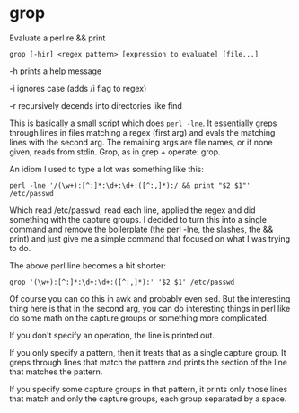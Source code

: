# grop
Evaluate a perl re &amp;&amp; print 

`grop [-hir] <regex pattern> [expression to evaluate] [file...]`

-h prints a help message

-i ignores case (adds /i flag to regex)

-r recursively decends into directories like find

This is basically a small script which does `perl -lne`.  It essentially greps through lines in files matching a regex (first arg) and evals the matching lines with the second arg.  The remaining args are file names, or if none given, reads from stdin.  Grop, as in grep + operate: grop.

An idiom I used to type a lot was something like this:

```
perl -lne '/(\w+):[^:]*:\d+:\d+:([^:,]*):/ && print "$2 $1"' /etc/passwd
```

Which read /etc/passwd, read each line, applied the regex and did something with the capture groups.  I decided to turn this into a single command and remove the boilerplate (the perl -lne, the slashes, the && print) and just give me a simple command that focused on what I was trying to do.  

The above perl line becomes a bit shorter:

```
grop '(\w+):[^:]*:\d+:\d+:([^:,]*):' '$2 $1' /etc/passwd
```

Of course you can do this in awk and probably even sed.  But the interesting thing here is that in the second arg, you can do interesting things in perl like do some math on the capture groups or something more complicated.

If you don't specify an operation, the line is printed out.

If you only specify a pattern, then it treats that as a single capture group.  It greps through lines that match the pattern and prints the section of the line that matches the pattern.  

If you specify some capture groups in that pattern, it prints only those lines that match and only the capture groups, each group separated by a space.
